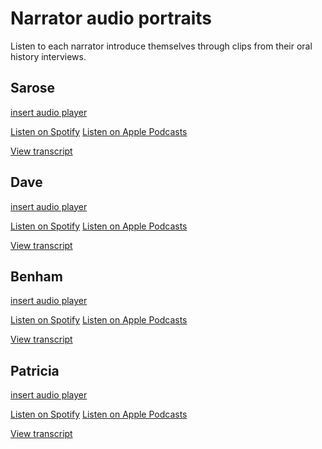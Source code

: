 # Narrator audio portraits
Listen to each narrator introduce themselves through clips from their oral history interviews.

## Sarose

[ insert audio player ](https://soundcloud.com/user-875048658/3-sarose-klein-narrator-portrait/s-ot3YFt76T8w?si=f7cf6e84b9694dbfad41a38f8f039566&utm_source=clipboard&utm_medium=text&utm_campaign=social_sharing)

[Listen on Spotify]( link ) [Listen on Apple Podcasts]( link )

[View transcript]([link](https://docs.google.com/document/d/1fYFk-2VLUNjOHwhaygMcRy7fUrZ5QHEI/edit?usp=drive_link&ouid=103132126981237856483&rtpof=true&sd=true))

## Dave

[ insert audio player ](https://soundcloud.com/user-875048658/2-kristin-dave-dausch-narrator-portrait/s-5O7I1wWHWMk?si=262329a792564239a86f78b49919af55&utm_source=clipboard&utm_medium=text&utm_campaign=social_sharing)

[Listen on Spotify]( link ) [Listen on Apple Podcasts]( link )

[View transcript]([link](https://docs.google.com/document/d/1E5uBa-UiwIlYnuGW_pMK82508jOKVeUg/edit?usp=drive_link&ouid=103132126981237856483&rtpof=true&sd=true))

## Benham

[ insert audio player ](https://soundcloud.com/user-875048658/4-benham-jones-narrator-portrait/s-aQoCUrx8elT?si=98cbcc3616f24db897596c9e31d0bbd0&utm_source=clipboard&utm_medium=text&utm_campaign=social_sharing)

[Listen on Spotify]( link ) [Listen on Apple Podcasts]( link )

[View transcript]([link](https://docs.google.com/document/d/1b-prQe0snpmQwWAs9fcCZRHtEQGhLJHy/edit?usp=drive_link&ouid=103132126981237856483&rtpof=true&sd=true))

## Patricia

[ insert audio player ](https://soundcloud.com/user-875048658/5-patricia-ahn-narrator-portrait/s-MMxRYG2fLb7?si=730b90f6b6594460bc7dff093bec8ddc&utm_source=clipboard&utm_medium=text&utm_campaign=social_sharing)

[Listen on Spotify]( link ) [Listen on Apple Podcasts]( link )

[View transcript]([link](https://docs.google.com/document/d/1QNqhmOZi87YR-vp4qDZniLaJlxCHPF3k/edit?usp=drive_link&ouid=103132126981237856483&rtpof=true&sd=true)https://docs.google.com/document/d/1QNqhmOZi87YR-vp4qDZniLaJlxCHPF3k/edit?usp=drive_link&ouid=103132126981237856483&rtpof=true&sd=true)
